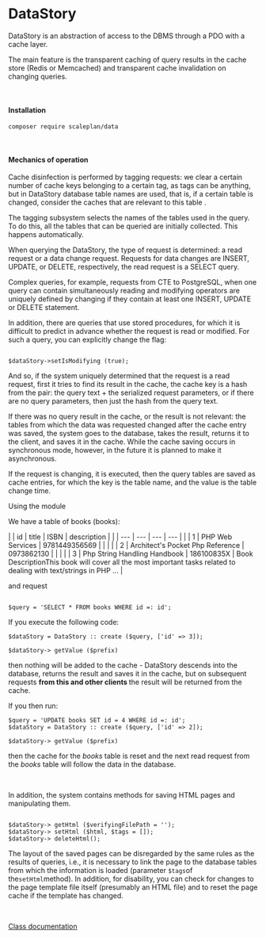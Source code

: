 # DataStory

DataStory is an abstraction of access to the DBMS through a PDO with a cache layer.

The main feature is the transparent caching of query results in the cache store (Redis or Memcached) and transparent cache invalidation on changing queries.

<br>

#### Installation

```
composer require scaleplan/data
```

<br>

#### Mechanics of operation

Cache disinfection is performed by tagging requests: we clear a certain number of cache keys belonging to a certain tag, as tags can be anything, but in DataStory database table names are used, that is, if a certain table is changed, consider the caches that are relevant to this table .

The tagging subsystem selects the names of the tables used in the query. To do this, all the tables that can be queried are initially collected. This happens automatically.

When querying the DataStory, the type of request is determined: a read request or a data change request. Requests for data changes are INSERT, UPDATE, or DELETE, respectively, the read request is a SELECT query.

Complex queries, for example, requests from CTE to PostgreSQL, when one query can contain simultaneously reading and modifying operators are uniquely defined by changing if they contain at least one INSERT, UPDATE or DELETE statement.

In addition, there are queries that use stored procedures, for which it is difficult to predict in advance whether the request is read or modified. For such a query, you can explicitly change the flag:

```

$dataStory->setIsModifying (true);

```

And so, if the system uniquely determined that the request is a read request, first it tries to find its result in the cache, the cache key is a hash from the pair: the query text + the serialized request parameters, or if there are no query parameters, then just the hash from the query text.

If there was no query result in the cache, or the result is not relevant: the tables from which the data was requested changed after the cache entry was saved, the system goes to the database, takes the result, returns it to the client, and saves it in the cache. While the cache saving occurs in synchronous mode, however, in the future it is planned to make it asynchronous.

If the request is changing, it is executed, then the query tables are saved as cache entries, for which the key is the table name, and the value is the table change time.

Using the module

We have a table of books (books):

| | id | title | ISBN | description |
| | --- | --- | --- | --- |
| | 1 | PHP Web Services | 9781449356569 | | |
| | 2 | Architect's Pocket Php Reference | 0973862130 | | |
| | 3 | Php String Handling Handbook | 186100835X | Book DescriptionThis book will cover all the most important tasks related to dealing with text/strings in PHP ... |

and request

```

$query = 'SELECT * FROM books WHERE id =: id';

```

If you execute the following code:

```
$dataStory = DataStory :: create ($query, ['id' => 3]);

$dataStory-> getValue ($prefix)
```

then nothing will be added to the cache - DataStory descends into the database, returns the result and saves it in the cache, but on subsequent requests <b> from this and other clients </b> the result will be returned from the cache.

If you then run:

```
$query = 'UPDATE books SET id = 4 WHERE id =: id';
$dataStory = DataStory :: create ($query, ['id' => 2]);

$dataStory-> getValue ($prefix)

```

then the cache for the <i> books </i> table is reset and the next read request from the <i> books </i> table will follow the data in the database.

<br>

In addition, the system contains methods for saving HTML pages and manipulating them.

```

$dataStory-> getHtml ($verifyingFilePath = '');
$dataStory-> setHtml ($html, $tags = []);
$dataStory-> deleteHtml();

```

The layout of the saved pages can be disregarded by the same rules as the results of queries, i.e.,
it is necessary to link the page to the database tables from which the information is loaded (parameter `$tags`of the`setHtml`method). In addition, for disability, you can check for changes to the page template file itself (presumably an HTML file) and to reset the page cache if the template has changed.

<br>

[Class documentation](docs_en)
